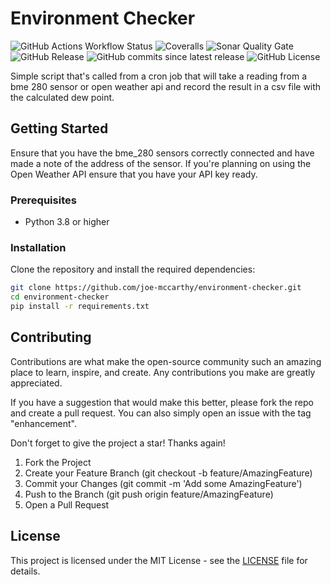 # Environment Checker

![GitHub Actions Workflow Status](https://img.shields.io/github/actions/workflow/status/joe-mccarthy/environment-checker/build-test.yml)
![Coveralls](https://img.shields.io/coverallsCoverage/github/joe-mccarthy/environment-checker)
![Sonar Quality Gate](https://img.shields.io/sonar/quality_gate/joe-mccarthy_environment-checker?server=https%3A%2F%2Fsonarcloud.io)
![GitHub Release](https://img.shields.io/github/v/release/joe-mccarthy/environment-checker?sort=semver)
![GitHub commits since latest release](https://img.shields.io/github/commits-since/joe-mccarthy/environment-checker/latest)
![GitHub License](https://img.shields.io/github/license/joe-mccarthy/environment-checker)

Simple script that's called from a cron job that will take a reading from a bme 280 sensor or open weather api and record the result in a csv file with the calculated dew point.

## Getting Started

Ensure that you have the bme_280 sensors correctly connected and have made a note of the address of the sensor. If you're planning on using the Open Weather API ensure that you have your API key ready.

### Prerequisites

- Python 3.8 or higher

### Installation

Clone the repository and install the required dependencies:

```bash
git clone https://github.com/joe-mccarthy/environment-checker.git
cd environment-checker
pip install -r requirements.txt
```

## Contributing

Contributions are what make the open-source community such an amazing place to learn, inspire, and create. Any contributions you make are greatly appreciated.

If you have a suggestion that would make this better, please fork the repo and create a pull request. You can also simply open an issue with the tag "enhancement".

Don't forget to give the project a star! Thanks again!

1. Fork the Project
1. Create your Feature Branch (git checkout -b feature/AmazingFeature)
1. Commit your Changes (git commit -m 'Add some AmazingFeature')
1. Push to the Branch (git push origin feature/AmazingFeature)
1. Open a Pull Request

## License

This project is licensed under the MIT License - see the [LICENSE](LICENSE) file for details.
